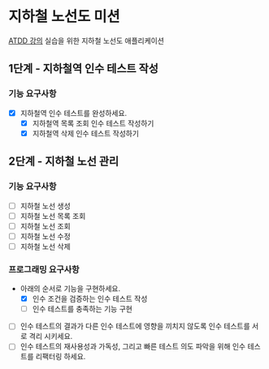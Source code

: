 # 지하철 노선도 미션

[ATDD 강의](https://edu.nextstep.camp/c/R89PYi5H) 실습을 위한 지하철 노선도 애플리케이션

## 1단계 - 지하철역 인수 테스트 작성

### 기능 요구사항

* [x] 지하철역 인수 테스트를 완성하세요.
    * [x] 지하철역 목록 조회 인수 테스트 작성하기
    * [x] 지하철역 삭제 인수 테스트 작성하기

## 2단계 - 지하철 노선 관리

### 기능 요구사항

* [ ] 지하철 노선 생성
* [ ] 지하철 노선 목록 조회
* [ ] 지하철 노선 조회
* [ ] 지하철 노선 수정
* [ ] 지하철 노선 삭제

### 프로그래밍 요구사항

* 아래의 순서로 기능을 구현하세요.
    * [x] 인수 조건을 검증하는 인수 테스트 작성
    * [ ] 인수 테스트를 충족하는 기능 구현
* [ ] 인수 테스트의 결과가 다른 인수 테스트에 영향을 끼치지 않도록 인수 테스트를 서로 격리 시키세요.
* [ ] 인수 테스트의 재사용성과 가독성, 그리고 빠른 테스트 의도 파악을 위해 인수 테스트를 리팩터링 하세요.

